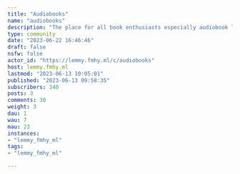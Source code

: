 ```yaml
---
title: "Audiobooks" 
name: "audiobooks"
description: "The place for all book enthusiasts especially audiobook levers to come together and share their love for the written word in audio format.1. Please be civil2. You can express your opinion but your opinion is as correct as anyone else's3. Share sources, platforms, apps or anything else related Audiobooks4. Do not link directly to copyrighted materialCommunity icon from  [rawpixel.com](https://www.freepik.com/free-vector/illustration-headphones-icon_2606091.htm)"
type: community
date: "2023-06-22 16:46:46"
draft: false
nsfw: false
actor_id: "https://lemmy.fmhy.ml/c/audiobooks"
host: lemmy.fmhy.ml
lastmod: "2023-06-13 10:05:01"
published: "2023-06-13 09:58:35"
subscribers: 340
posts: 3
comments: 30
weight: 3
dau: 1
wau: 7
mau: 23
instances:
- "lemmy_fmhy_ml"
tags: 
- "lemmy_fmhy_ml"

---
```

